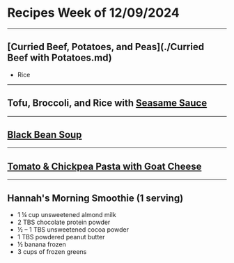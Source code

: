 # Recipes Week of 12/09/2024

---

## [Curried Beef, Potatoes, and Peas](./Curried Beef with Potatoes.md)

- Rice

---

## Tofu, Broccoli, and Rice with [Seasame Sauce](https://www.budgetbytes.com/wprm_print/pan-fried-sesame-tofu-with-broccoli)

---

## [Black Bean Soup](https://theplantbasedschool.com/wprm_print/black-bean-soup)

---

## [Tomato & Chickpea Pasta with Goat Cheese](https://cookieandkate.com/tomato-chickpea-pasta-recipe/print/41403/)

---

## Hannah's Morning Smoothie (1 serving)

- 1 ¼ cup unsweetened almond milk
- 2 TBS chocolate protein powder
- ½ – 1 TBS unsweetened cocoa powder
- 1 TBS powdered peanut butter
- ½ banana frozen
- 3 cups of frozen greens